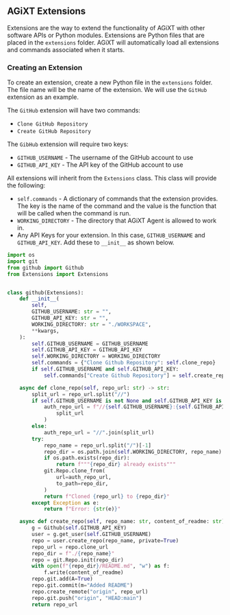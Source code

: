 ## AGiXT Extensions

Extensions are the way to extend the functionality of AGiXT with other software APIs or Python modules. Extensions are Python files that are placed in the `extensions` folder. AGiXT will automatically load all extensions and commands associated when it starts.

### Creating an Extension

To create an extension, create a new Python file in the `extensions` folder. The file name will be the name of the extension. We will use the `GitHub` extension as an example.

The `GitHub` extension will have two commands:
- `Clone GitHub Repository`
- `Create GitHub Repository`

The `GibHub` extension will require two keys:
- `GITHUB_USERNAME` - The username of the GitHub account to use
- `GITHUB_API_KEY` - The API key of the GitHub account to use

All extensions will inherit from the `Extensions` class. This class will provide the following:
- `self.commands` - A dictionary of commands that the extension provides. The key is the name of the command and the value is the function that will be called when the command is run.
- `WORKING_DIRECTORY` - The directory that AGiXT Agent is allowed to work in.
- Any API Keys for your extension. In this case, `GITHUB_USERNAME` and `GITHUB_API_KEY`. Add these to `__init__` as shown below.


```python
import os
import git
from github import Github
from Extensions import Extensions


class github(Extensions):
    def __init__(
        self,
        GITHUB_USERNAME: str = "",
        GITHUB_API_KEY: str = "",
        WORKING_DIRECTORY: str = "./WORKSPACE",
        **kwargs,
    ):
        self.GITHUB_USERNAME = GITHUB_USERNAME
        self.GITHUB_API_KEY = GITHUB_API_KEY
        self.WORKING_DIRECTORY = WORKING_DIRECTORY
        self.commands = {"Clone Github Repository": self.clone_repo}
        if self.GITHUB_USERNAME and self.GITHUB_API_KEY:
            self.commands["Create Github Repository"] = self.create_repo

    async def clone_repo(self, repo_url: str) -> str:
        split_url = repo_url.split("//")
        if self.GITHUB_USERNAME is not None and self.GITHUB_API_KEY is not None:
            auth_repo_url = f"//{self.GITHUB_USERNAME}:{self.GITHUB_API_KEY}@".join(
                split_url
            )
        else:
            auth_repo_url = "//".join(split_url)
        try:
            repo_name = repo_url.split("/")[-1]
            repo_dir = os.path.join(self.WORKING_DIRECTORY, repo_name)
            if os.path.exists(repo_dir):
                return f"""{repo_dir} already exists"""
            git.Repo.clone_from(
                url=auth_repo_url,
                to_path=repo_dir,
            )
            return f"Cloned {repo_url} to {repo_dir}"
        except Exception as e:
            return f"Error: {str(e)}"

    async def create_repo(self, repo_name: str, content_of_readme: str) -> str:
        g = Github(self.GITHUB_API_KEY)
        user = g.get_user(self.GITHUB_USERNAME)
        repo = user.create_repo(repo_name, private=True)
        repo_url = repo.clone_url
        repo_dir = f"./{repo_name}"
        repo = git.Repo.init(repo_dir)
        with open(f"{repo_dir}/README.md", "w") as f:
            f.write(content_of_readme)
        repo.git.add(A=True)
        repo.git.commit(m="Added README")
        repo.create_remote("origin", repo_url)
        repo.git.push("origin", "HEAD:main")
        return repo_url
```